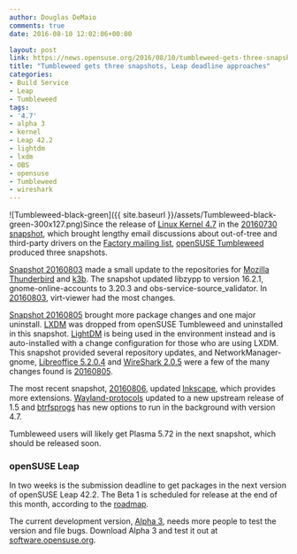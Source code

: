 ```yaml
---
author: Douglas DeMaio
comments: true
date: 2016-08-10 12:02:06+00:00

layout: post
link: https://news.opensuse.org/2016/08/10/tumbleweed-gets-three-snapshots-leap-deadline-approaches/
title: "Tumbleweed gets three snapshots, Leap deadline approaches"
categories:
- Build Service
- Leap
- Tumbleweed
tags:
- '4.7'
- alpha 3
- kernel
- Leap 42.2
- lightdm
- lxdm
- OBS
- opensuse
- Tumbleweed
- wireshark
---
```

![Tumbleweed-black-green]({{ site.baseurl }}/assets/Tumbleweed-black-green-300x127.png)Since the release of [Linux Kernel 4.7](https://www.kernel.org/) in the [20160730 snapshot](https://lists.opensuse.org/opensuse-factory/2016-08/msg00053.html), which brought lengthy email discussions about out-of-tree and third-party drivers on the [Factory mailing list](https://lists.opensuse.org/opensuse-factory/), [openSUSE Tumbleweed](https://en.opensuse.org/Portal:Tumbleweed) produced three snapshots.

[Snapshot 20160803](https://lists.opensuse.org/opensuse-factory/2016-08/msg00101.html) made a small update to the repositories for [Mozilla Thunderbird](https://www.mozilla.org/en-US/thunderbird/) and [k3b](http://www.k3b.org/). The snapshot updated libzypp to version 16.2.1, gnome-online-accounts to 3.20.3 and obs-service-source_validator. In [20160803](https://lists.opensuse.org/opensuse-factory/2016-08/msg00101.html), virt-viewer had the most changes.

[Snapshot 20160805](https://lists.opensuse.org/opensuse-factory/2016-08/msg00116.html) brought more package changes and one major uninstall. [LXDM](http://wiki.lxde.org/en/LXDM) was dropped from openSUSE Tumbleweed and uninstalled in this snapshot. [LightDM](https://www.freedesktop.org/wiki/Software/LightDM/) is being used in the environment instead and is auto-installed with a change configuration for those who are using LXDM. This snapshot provided several repository updates, and NetworkManager-gnome, [Libreoffice 5.2.0.4](https://www.libreoffice.org/download/libreoffice-fresh/?version=5.2.0) and [WireShark 2.0.5](https://www.wireshark.org/docs/relnotes/wireshark-2.0.5.html) were a few of the many changes found is [20160805](https://lists.opensuse.org/opensuse-factory/2016-08/msg00116.html).

The most recent snapshot, [20160806](https://lists.opensuse.org/opensuse-factory/2016-08/msg00164.html), updated [Inkscape](https://inkscape.org/en/), which provides more extensions. [Wayland-protocols](https://cgit.freedesktop.org/wayland/wayland-protocols) updated to a new upstream release of 1.5 and [btrfsprogs](https://btrfs.wiki.kernel.org/index.php/Changelog) has new options to run in the background with version 4.7.

Tumbleweed users will likely get Plasma 5.72 in the next snapshot, which should be released soon.


### openSUSE Leap


In two weeks is the submission deadline to get packages in the next version of openSUSE Leap 42.2. The Beta 1 is scheduled for release at the end of this month, according to the [roadmap](https://en.opensuse.org/openSUSE:Roadmap).

The current development version, [Alpha 3](https://software.opensuse.org/developer/en?release=developer), needs more people to test the version and file bugs. Download Alpha 3 and test it out at [software.opensuse.org](https://software.opensuse.org/developer/en?release=developer).		
